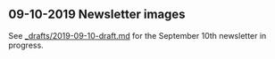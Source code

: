 ## 09-10-2019 Newsletter images

See [_drafts/2019-09-10-draft.md](../../_drafts/2019-10-03-draft.md) for the September 10th newsletter in progress.
